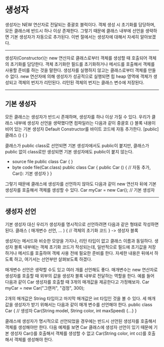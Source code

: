 # 생성자

생성자는 NEW 연산자로 전달되는 중괄호 블럭이다. 객체 생성 시 초기화를 담당하며, 모든 클래스에 반드시 하나 이상 존재한다.
그렇기 때문에 클래스 내부에 선언을 생략하면 기본 생성자가 자동으로 추가된다. 이번 절에서는 생성자에 대해서 자세히 알아보겠다.

---
생성자(Constructor)는 new 연산자로 클래스로부터 객체를 생성할 때 호출되어 객체의 초기화를 담당한다.
객체 초기화란 필드를 초기화하거나 메서드를 호출해서 객체를 사용할 준비를 하는 것을 말한다. 생성자를 실행하지 않고는 
클래스로부터 객체를 만들 수 없다. new 연산자에 의해 생성자가 성공적으로 실행되면 힙 heap 영역에 객체가 생성되고 객체의 번지가 리턴된다.
리턴된 객체의 번지는 클래스 변수에 저장된다.

---
## 기본 생성자

모든 클래스는 생성자가 반드시 존재하며, 생성자를 하나 이상 가질 수 있다. 우리가 클래스 내부에 생성자 선언을 생략했다면 컴파일러는 다음과 같이 
중괄호 {} 블록 내용이 비어 있는 기본 생성자 Default Constructor를 바이트 코드에 자동 추가한다.
[public] 클래스 () { }

클래스가 public class로 선언되면 기본 생성자에서도 public이 붙지만, 클래스가 public 없이 class로만 생성되면 기본 생성자에도 
public이 붙지 않는다.

* source file
public class Car {
}
* byte code file(Car.class)
public class Car {
    public Car () { // 자동 추가, Car(): 기본 생성자
    }
}

그렇기 때문에 클래스에 생성자를 선언하지 않아도 다음과 같이 new 연산자 뒤에 기본 생성자를 호출해서 객체를 생성할 수 있다.
Car myCar = new Car();  // 기본 생성자

---
## 생성자 선언

기본 생성자 대신 우리가 생성자를 명시적으로 선언하려면 다음과 같은 형태로 작성하면 된다.
클래스 ( 매개변수 선언, ... ) {
    // 객체의 초기화 코드
    }
-> 생성자 블록

생성자는 메서드와 비슷한 모양을 가지나, 리턴 타입이 없고 클래스 이름과 동일하다. 생성자 블록 내부에는 객체 초기화 코드가 작성되는데, 
일반적으로 필드에 초기값을 저장하거나 메서드를 호출하여 객체 사용 전에 필요한 준비를 한다. 자세한 내용은 뒤에서 하도록 하고, 여기서는 선언부만
살펴보도록 하겠다.

매개변수 선언은 생략할 수도 있고 여러 개를 선언해도 좋다. 매개변수는 new 연산자로 생성자를 호출할 때 외부의 값을 생성자 블록 내부로 전달하는 
역할을 한다. 예를 들어 다음과 같이 Car 생성자를 호출할 때 3개의 매개값을 제공한다고 가정해보자.
Car myCar = new Car("그랜저", "검정", 300);

2개의 매개값은 String 타입이고 마지막 매개값은 int 타입인 것을 볼 수 있다. 세 매개값을 생성자가 받기 위해서는 
다음과 같이 매개 변수를 선언해야 한다.
public class Car {
    // 생성자
    Car(String model, String color, int maxSpeed) {...}
}

클래스에 생성자가 명시적으로 선언되었을 경우에는 반드시 선언된 생성자를 호출해서 객체를 생성해야만 한다.
다음 예제를 보면 Car 클래스에 생성자 선언이 있기 때문에 기본 생성자 Car()를 호출해서 객체를 생성할 수 없고 Car(String color, int cc)를 
호출해서 객체를 생성해야 한다.